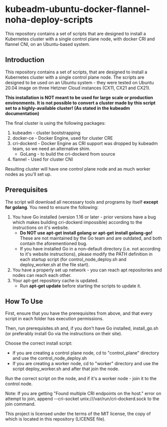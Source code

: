 # kubeadm-ubuntu-docker-flannel-noha-deploy-scripts
This repository contains a set of scripts that are designed to install a Kubernetes cluster with a single control plane node, with docker CRI and flannel CNI, on an Ubuntu-based system.


## Introduction
This repository contains a set of scripts, that are designed to install a Kubernetes cluster with a single control plane node.
The scripts are designed to be used on an Ubuntu system - they were tested on Ubuntu 20.04 image on three Hetzner Cloud instances (CX11, CX21 and CX21).

**This installation is NOT meant to be used for large scale or production environments. 
It is not possible to convert a cluster made by this script set to a highly-available cluster! (As stated in the kubeadm documentation)**

The final cluster is using the following packages:
1) kubeadm - cluster bootstrapping
2) docker-ce - Docker Engine, used for cluster CRE
3) cri-dockerd - Docker Engine as CRI support was dropped by kubeadm team, so we need an alternative shim.
   * GoLang - to build the cri-dockerd from source
4) flannel - Used for cluster CNI

Resulting cluster will have one control plane node and as much worker nodes as you'll set up.

## Prerequisites

The script will download all necessary tools and programs by itself **except for golang**.
You need to ensure the following:

1. You have Go installed (version 1.16 or later - prior versions have a bug which makes building cri-dockerd impossible) according to the instructions on it's website.
   * **Do NOT use apt-get install golang or apt-get install golang-go!** These are not maintained by the Go team and are outdated, and both contain the aforementioned bug.
   * If you have installed Go in a non-default directory (i.e. not according to it's website instructions), 
     please modify the PATH definition in each startup script (for control_node_deploy.sh and deploy_worker.sh at the file start).
2. You have a properly set up network - you can reach apt repositories and nodes can reach each other.
3. Your apt-get repository cache is updated.
   * Run **apt-get update** before starting the scripts to update it.

## How To Use
First, ensure that you have the prerequisites from above, and that every script in each folder has execution permissions.

Then, run prerequisites.sh and, if you don't have Go installed, install_go.sh (or preferably install Go via the instructions on their site).

Choose the correct install script:
   * If you are creating a control plane node, cd to "control_plane" directory and use the control_node_deploy.sh
   * If you are creating a worker node, cd to "worker" directory and use the script deploy_worker.sh and after that join the node.
   
Run the correct script on the node, and if it's a worker node - join it to the control node.

Note: If you are getting "Found multiple CRI endpoints on the host." error on attempt to join, append --cri-socket unix:///var/run/cri-dockerd.sock to the join command.

This project is licensed under the terms of the MIT license, the copy of which is located in this repository (LICENSE file).


